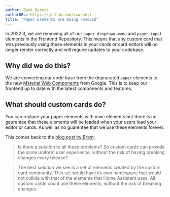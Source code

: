 ```yaml
---
author: Zack Barett
authorURL: https://github.com/zsarnett
title: "Paper Elements are being removed"
---
```


In 2022.3, we are removing all of our `paper-dropdown-menu` and `paper-input` elements in the Frontend Repository. This means that any custom card that was previously using these elements in your cards or card editors will no longer render correctly and will require updates to your codebase.

## Why did we do this?

We are converting our code base from the depracated `paper` elements to the new [Material Web Components](https://github.com/material-components/material-components-web-components) from Google. This is to keep our frontend up to date with the latest components and features.

## What should custom cards do?
 
You can replace your paper elements with mwc elements but there is no gaurentee that these elements will be loaded when your users load your editor or cards. As well as no guarentee that we use these elements forever.

This comes back to the [blog post by Bram](https://developers.home-assistant.io/blog/2020/10/02/lazyMoreInfo):

> Is there a solution to all these problems? So custom cards can provide the same uniform user experience, without the risk of having breaking changes every release?

> The best solution we see is a set of elements created by the custom card community. This set would have its own namespace that would not collide with that of the elements that Home Assistant uses. All custom cards could use these elements, without the risk of breaking changes.
